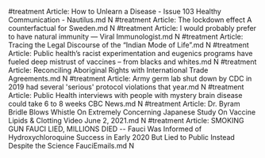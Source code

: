 #treatment
Article: How to Unlearn a Disease - Issue 103 Healthy Communication - Nautilus.md N
#treatment
Article: The lockdown effect A counterfactual for Sweden.md N
#treatment
Article: I would probably prefer to have natural immunity — Viral Immunologist.md N
#treatment
Article: Tracing the Legal Discourse of the “Indian Mode of Life”.md N
#treatment
Article: Public health’s racist experimentation and eugenics programs have fueled deep mistrust of vaccines – from blacks and whites.md N
#treatment
Article: Reconciling Aboriginal Rights with International Trade Agreements.md N
#treatment
Article: Army germ lab shut down by CDC in 2019 had several 'serious' protocol violations that year.md N
#treatment
Article: Public Health interviews with people with mystery brain disease could take 6 to 8 weeks  CBC News.md N
#treatment
Article: Dr. Byram Bridle Blows Whistle On Extremely Concerning Japanese Study On Vaccine Lipids & Clotting Video June 2, 2021.md N
#treatment
Article: SMOKING GUN FAUCI LIED, MILLIONS DIED -- Fauci Was Informed of Hydroxychloroquine Success in Early 2020 But Lied to Public Instead Despite the Science FauciEmails.md N
